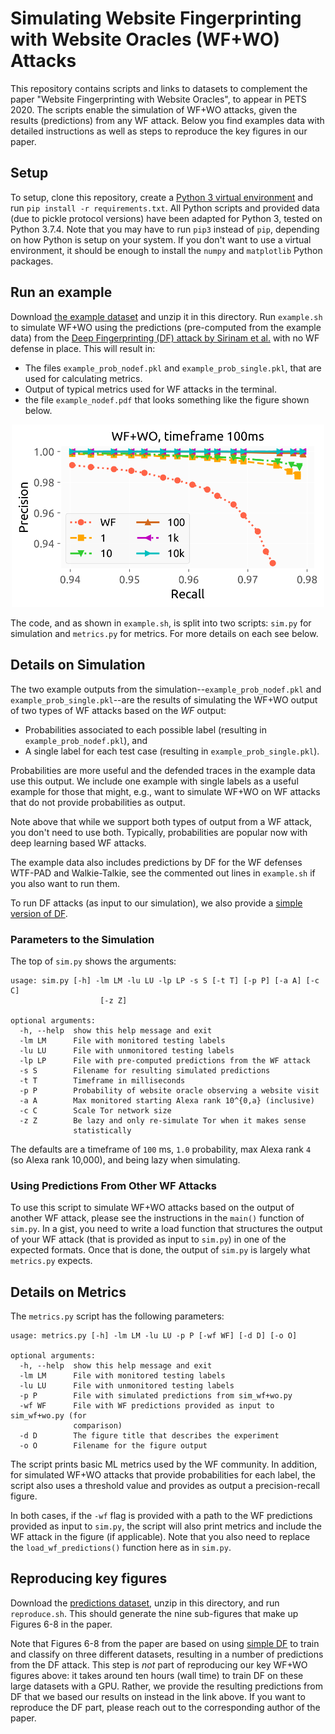# Simulating Website Fingerprinting with Website Oracles (WF+WO) Attacks

This repository contains scripts and links to datasets to complement the paper
"Website Fingerprinting with Website Oracles", to appear in PETS 2020.  The
scripts enable the simulation of WF+WO attacks, given the results (predictions)
from any WF attack. Below you find examples data with detailed instructions as
well as steps to reproduce the key figures in our paper. 

## Setup
To setup, clone this repository, create a [Python 3 virtual
environment](https://docs.python.org/3/tutorial/venv.html) and run `pip install
-r requirements.txt`. All Python scripts and provided data (due to pickle
protocol versions) have been adapted for Python 3, tested on Python 3.7.4. Note
that you may have to run `pip3` instead of `pip`, depending on how Python is
setup on your system. If you don't want to use a virtual environment, it should
be enough to install the `numpy` and `matplotlib` Python packages.

## Run an example
Download [the example dataset](https://dart.cse.kau.se/wfwo/example.zip) and unzip
it in this directory. Run `example.sh` to simulate WF+WO using the predictions
(pre-computed from the example data) from the [Deep Fingerprinting (DF) attack
by Sirinam et al.](https://github.com/deep-fingerprinting/df) with no WF defense
in place. This will result in:
- The files `example_prob_nodef.pkl` and `example_prob_single.pkl`, that are used for calculating metrics. 
- Output of typical metrics used for WF attacks in the terminal.
- the file `example_nodef.pdf` that looks something like the figure shown below.

<div align="center">
<p align="center">
  <img src="example.png" width="500px" />
</p>
</div>

The code, and as shown in `example.sh`, is split into two scripts: `sim.py` for
simulation and `metrics.py` for metrics. For more details on each see below. 

## Details on Simulation
The two example outputs from the simulation--`example_prob_nodef.pkl` and
`example_prob_single.pkl`--are the results of simulating the WF+WO output of two
types of WF attacks based on the _WF_ output:

- Probabilities associated to each possible label (resulting in
  `example_prob_nodef.pkl`), and
- A single label for each test case (resulting in `example_prob_single.pkl`). 

Probabilities are more useful and the defended traces in the example data use
this output. We include one example with single labels as a useful example for
those that might, e.g., want to simulate WF+WO on WF attacks that do not provide
probabilities as output. 

Note above that while we support both types of output from a WF attack, you
don't need to use both. Typically, probabilities are popular now with deep
learning based WF attacks.

The example data also includes predictions by DF for the WF defenses WTF-PAD and
Walkie-Talkie, see the commented out lines in `example.sh` if you also want to
run them.

To run DF attacks (as input to our simulation), we also provide a [simple
version of DF](https://github.com/pylls/df-simple).

### Parameters to the Simulation
The top of `sim.py` shows the arguments:

```
usage: sim.py [-h] -lm LM -lu LU -lp LP -s S [-t T] [-p P] [-a A] [-c C]
                    [-z Z]

optional arguments:
  -h, --help  show this help message and exit
  -lm LM      File with monitored testing labels
  -lu LU      File with unmonitored testing labels
  -lp LP      File with pre-computed predictions from the WF attack
  -s S        Filename for resulting simulated predictions
  -t T        Timeframe in milliseconds
  -p P        Probability of website oracle observing a website visit
  -a A        Max monitored starting Alexa rank 10^{0,a} (inclusive)
  -c C        Scale Tor network size
  -z Z        Be lazy and only re-simulate Tor when it makes sense
              statistically
```

The defaults are a timeframe of `100` ms, `1.0` probability, max Alexa rank `4`
(so Alexa rank 10,000), and being lazy when simulating. 

### Using Predictions From Other WF Attacks
To use this script to simulate WF+WO attacks based on the output of another WF
attack, please see the instructions in the `main()` function of `sim.py`. In a
gist, you need to write a load function that structures the output of your WF
attack (that is provided as input to `sim.py`) in one of the expected formats.
Once that is done, the output of `sim.py` is largely what `metrics.py` expects.

## Details on Metrics
The `metrics.py` script has the following parameters:

```
usage: metrics.py [-h] -lm LM -lu LU -p P [-wf WF] [-d D] [-o O]

optional arguments:
  -h, --help  show this help message and exit
  -lm LM      File with monitored testing labels
  -lu LU      File with unmonitored testing labels
  -p P        File with simulated predictions from sim_wf+wo.py
  -wf WF      File with WF predictions provided as input to sim_wf+wo.py (for
              comparison)
  -d D        The figure title that describes the experiment
  -o O        Filename for the figure output
```
The script prints basic ML metrics used by the WF community. In addition, for
simulated WF+WO attacks that provide probabilities for each label, the script
also uses a threshold value and provides as output a precision-recall figure.

In both cases, if the `-wf` flag is provided with a path to the WF
predictions provided as input to `sim.py`, the script will also print metrics
and include the WF attack in the figure (if applicable). Note that you also need
to replace the `load_wf_predictions()` function here as in `sim.py`. 

## Reproducing key figures
Download the [predictions
dataset](https://dart.cse.kau.se/wfwo/reproduce-data.zip), unzip in this
directory, and run `reproduce.sh`. This should generate the nine sub-figures
that make up Figures 6-8 in the paper.

Note that Figures 6-8 from the paper are based on using [simple
DF](https://github.com/pylls/df-simple) to train and classify on three different
datasets, resulting in a number of predictions from the DF attack. This step is
_not_ part of reproducing our key WF+WO figures above: it takes around ten hours
(wall time) to train DF on these large datasets with a GPU. Rather, we provide
the resulting predictions from DF that we based our results on instead in the
link above. If you want to reproduce the DF part, please reach out to the
corresponding author of the paper.

